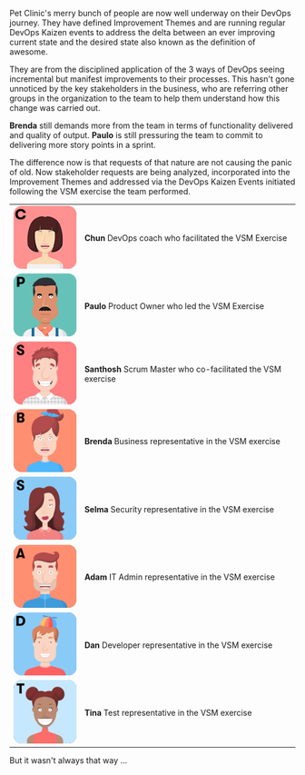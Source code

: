 Pet Clinic's merry bunch of people are now well underway on their DevOps
journey. They have defined Improvement Themes and are running regular DevOps
Kaizen events to address the delta between an ever improving current state and
the desired state also known as the definition of awesome.

They are from the disciplined application of the 3 ways of DevOps seeing
incremental but manifest improvements to their processes. This hasn't gone
unnoticed by the key stakeholders in the business, who are referring other
groups in the organization to the team to help them understand how this change
was carried out.

**Brenda** still demands more from the team in terms of functionality delivered
and quality of output. **Paulo** is still pressuring the team to commit to
delivering more story points in a sprint.

The difference now is that requests of that nature are not causing the panic of
old. Now stakeholder requests are being analyzed, incorporated into the
Improvement Themes and addressed via the DevOps Kaizen Events initiated
following the VSM exercise the team performed.

|   |   |
|---|---|
|![Chun](../../assets/online-devops-dojo/value-stream-mapping/chun.png)|**Chun** DevOps coach who facilitated the VSM Exercise |
|![Paulo](../../assets/online-devops-dojo/value-stream-mapping/paulo.png)|**Paulo** Product Owner who led the VSM Exercise |
|![Santhosh](../../assets/online-devops-dojo/value-stream-mapping/santhosh.png)|**Santhosh** Scrum Master who co-facilitated the VSM exercise |
|![Brenda](../../assets/online-devops-dojo/value-stream-mapping/brenda.png)|**Brenda** Business representative in the VSM exercise |
|![Selma](../../assets/online-devops-dojo/value-stream-mapping/selma.png)|**Selma** Security representative in the VSM exercise |
|![Adam](../../assets/online-devops-dojo/value-stream-mapping/adam.png)|**Adam** IT Admin representative in the VSM exercise |
|![Dan](../../assets/online-devops-dojo/value-stream-mapping/dan.png)|**Dan** Developer representative in the VSM exercise |
|![Tina](../../assets/online-devops-dojo/value-stream-mapping/tina.png)|**Tina** Test representative in the VSM exercise |

But it wasn't always that way ...

